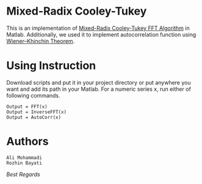 # Mixed-Radix Cooley-Tukey

This is an implementation of [Mixed-Radix Cooley-Tukey FFT Algorithm](https://en.wikipedia.org/wiki/Cooley%E2%80%93Tukey_FFT_algorithm) in Matlab. 
Additionally, we used it to implement autocorrelation function using [Wiener–Khinchin Theorem](https://en.wikipedia.org/wiki/Wiener%E2%80%93Khinchin_theorem).

# Using Instruction

Download scripts and put it in your project directory or put anywhere you want and add its path in your Matlab. 
For a numeric series x, run either of following commands.

	Output = FFT(x)
	Output = InverseFFT(x) 
	Output = AutoCorr(x)

# Authors 

	Ali Mohammadi
	Rozhin Bayati


*Best Regards*
